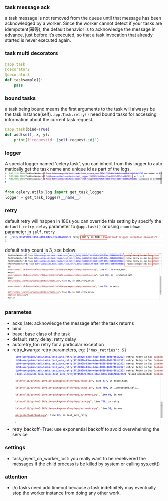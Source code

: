 
### task message ack
a task message is not removed from the queue until that message has been acknowledged by a worker. 
Since the worker cannot detect if your tasks are idempotent(幂等), the default behavior is to acknowledge the message in advance, just before it’s executed, so that a task invocation that already started is never executed again.


### task multi decorators
```python
@app.task
@decorator2
@decorator3
def tasksample():
    pass
```

### bound tasks
a task being bound means the first arguments to the task will alwasys be the task instance(self).
`app.Task.retry()` need bound tasks for accessing information about the current task request.
```python
@app.task(bind=True)
def add(self, x, y):
    print(f'requestid: {self.request.id}')
```

### logger
A special logger named 'celery.task', you can inherit from this logger to auto matically get the task name and unique id as part of the logs.
!["logger"](./screenshots/logger.png)
```python
from celery.utils.log import get_task_logger
logger = get_task_logger(__name__)
```

### retry
default retry will happen in 180s
you can override this setting by specify the `default_retry_delay` parameter to `@app.task()` or using `countdown` parameter in `self.retry`
![retry](./screenshots/retry.png)
default retry count is 3, see below:
![retry count](./screenshots/retry2.png)

 ### parametes
 - acks_late: acknowledge the message after the task returns
 - bind
 - base: base class of the task
 - default_retry_delay: retry delay
 - autoretry_for: retry for a particular exception
 - retry_kwargs: retry parameters, eg: `{'max_retries': 5}`
 ![auto retry](./screenshots/retry3.png)
 - retry_backoff=True: use exponential backoff to avoid overwhelming the service

 ### settings
 - task_reject_on_worker_lost: you really want to be redelivered the messages if the child process is be killed by system or calling sys.exit()

### attention
- i/o tasks need add timeout because a task indefinitely may eventually stop the worker instance from doing any other work.
